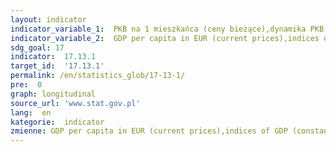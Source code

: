 ```yaml
---
layout: indicator
indicator_variable_1:  PKB na 1 mieszkańca (ceny bieżące),dynamika PKB (w cenach stałych),stopa inwestycji,dynamika cen towarów i usług konsumpcyjnych,dług sektora instytucji rządowych i samorządowych w relacji do PKB,wynik sektora instytucji rządowych i samorządowych w relacji do PKB
indicator_variable_2:  GDP per capita in EUR (current prices),indices of GDP (constant prices),investment rate,indices of prices of consumer goods and services,general government debt in relation to GDP,general government result in relation to GDP
sdg_goal: 17
indicator:  17.13.1
target_id:  '17.13.1'
permalink: /en/statistics_glob/17-13-1/
pre:  0
graph: longitudinal
source_url: 'www.stat.gov.pl'
lang:  en
kategorie:  indicator
zmienne: GDP per capita in EUR (current prices),indices of GDP (constant prices),investment rate,indices of prices of consumer goods and services,general government debt in relation to GDP,general government result in relation to GDP
---
```

